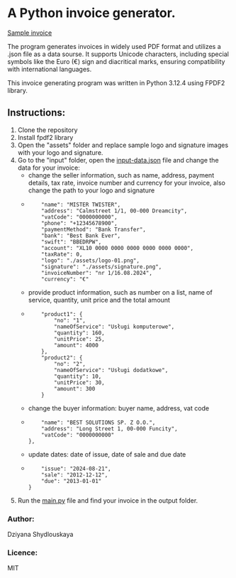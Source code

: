 # A Python invoice generator.
[Sample invoice](https://github.com/Dzishy/PDF-invoice/blob/main/output/nr1-21.08.2024.pdf)

The program generates invoices in widely used PDF format and utilizes a .json file as a data sourse. It supports Unicode characters, including special symbols like the Euro (€) sign and diacritical marks, ensuring compatibility with international languages.

This invoice generating program was written in Python 3.12.4 using FPDF2 library.

## Instructions:
1. Clone the repository
2. Install fpdf2 library
3. Open the "assets" folder and replace sample logo and signature images with your logo and signature.
4. Go to the "input" folder, open the [input-data.json](https://github.com/Dzishy/PDF-invoice/blob/main/input/input-data.json) file and change the data for your invoice:
    - change the seller information, such as name, address, payment details, tax rate, invoice number and currency for your invoice, also change the path to your logo and signature
    - ```"seller": {
          "name": "MISTER TWISTER",
          "address": "Calmstreet 1/1, 00-000 Dreamcity",
          "vatCode": "0000000000",
          "phone": "+12345678900",
          "paymentMethod": "Bank Transfer",
          "bank": "Best Bank Ever",
          "swift": "BBEDRPW",
          "account": "XL10 0000 0000 0000 0000 0000 0000",
          "taxRate": 0,
          "logo": "./assets/logo-01.png",
          "signature": "./assets/signature.png",
          "invoiceNumber": "nr 1/16.08.2024",
          "currency": "€"
    - provide product information, such as number on a list, name of service, quantity, unit price and the total amount
    - ```"products":{
          "product1": {
              "no": "1",
              "nameOfService": "Usługi komputerowe",
              "quantity": 160,
              "unitPrice": 25,
              "amount": 4000
          },
          "product2": {
              "no": "2",
              "nameOfService": "Usługi dodatkowe",
              "quantity": 10,
              "unitPrice": 30,
              "amount": 300
          }
    - change the buyer information: buyer name, address, vat code
    - ```"buyer": {
          "name": "BEST SOLUTIONS SP. Z O.O.",
          "address": "Long Street 1, 00-000 Funcity",
          "vatCode": "0000000000"
      },
    - update dates: date of issue, date of sale and due date
    - ```    "dates": {
          "issue": "2024-08-21",
          "sale": "2012-12-12",
          "due": "2013-01-01"
      }
5. Run the [main.py](https://github.com/Dzishy/PDF-invoice/blob/main/main.py) file and find your invoice in the output folder.


### Author: 
Dziyana Shydlouskaya
### Licence: 
MIT
